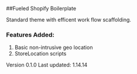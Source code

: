 ##Fueled Shopify Boilerplate

Standard theme with efficent work flow scaffolding. 

### Features Added:
   1. Basic non-intrusive geo location
   2. StoreLocation scripts

Version 0.1.0 
Last updated: 1.14.14
